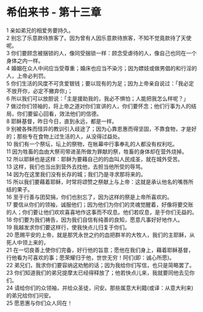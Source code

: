 # 希伯来书 - 第十三章
  
 1 亲如弟兄的相爱务要持久。  
 2 别忘了乐意款待旅客了。因为曾有人因乐意款待旅客，不知不觉竟款待了天使呢。  
 3 你们要顾念被捆锁的人，像同受捆锁一样：顾念受虐待的人，像自己也同在一个身体之内一样。  
 4 婚姻在众人中间应当受尊重；婚床也应当不染污；因为嫖妓或做男倡的和行淫的人，上帝必判罚。  
 5 你们生活的风度不可贪爱银钱；要以现有的为足；因为上帝亲自说过：「我必定不放开你，必定不撇弃你」；  
 6 所以我们可以放胆说：「主是援助我的，我必不惧怕；人能把我怎么样呢？」  
 7 做过你们领袖的，将上帝之道对你们宣讲的人，你们要怀念；他们行事为人的结局，你们要留心回看，效法他们的信德。  
 8 耶稣基督，昨日今日，直到永远，都是一样。  
 9 别被各殊而怪异的教训引入歧途了；因为心靠恩惠而得坚固，不靠食物，才是好的；那些专在食物上过生活的人，从没得过益处。  
 10 我们有一个祭坛，坛上的祭物，在帐幕中行事奉礼的人都没有权利吃。  
 11 因为牲畜的血由大祭司带进圣所做为罪献的祭，牲畜的身体却在营外烧掉。  
 12 所以耶稣也是这样：耶稣为要藉自己的的血叫人民成圣，就在城外受苦。  
 13 这样，我们也当出到营外去找他，去担当他所受的辱骂。  
 14 因为在这里我们没有长存的城；我们乃是寻求那将来的。  
 15 所以我们要藉着耶稣，时常将颂赞之祭献上与上帝：这就是承认他名的嘴唇所结的果子。  
 16 至于行善与团契捐，你们也别忘了，因为这样的祭是上帝所喜欢的。  
 17 要信从你们的领袖，诚服他们；因为他们为你们的灵魂觉醒着，好像将要交账的人；你们要让他们欢欢喜喜地作这事而不叹息。他们若叹息，是于你们无益的。  
 18 你们要为我们祷告，因为我们自信有纯善的良知，愿意凡事好好地作人。  
 19 我越发求你们要这样行，使我快点儿归复于你们。  
 20 愿赐平安的上帝，就是那凭永世之约的血把群羊的大牧人，我们的主耶稣，从死人中领上来的，  
 21 在一切良善上使你们完备，好行他的旨意；愿他在我们身上，藉着耶稣基督，行他看为可喜欢的事；愿荣耀归于他，世世无穷！阿们(即：诚心所愿)。  
 22 弟兄们，我求你们要容纳这劝勉的话；因为我给你们写信，也只是简略罢了。  
 23 你们知道我们的弟兄提摩太已经得释放了；他若快点儿来，我就要同他去见你们。  
 24 请给你们的众领袖，并给众圣徒，问安。那些属意大利籍(或译：从意大利来)的弟兄给你们问安。  
 25 愿恩惠与你们众人同在！